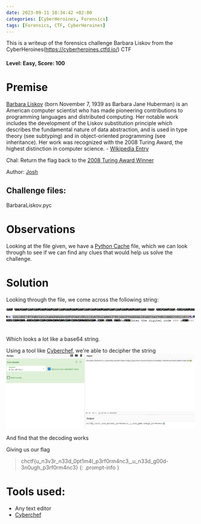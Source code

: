 ```yaml
---
date: 2023-09-11 10:34:42 +02:00
categories: [CyberHeroines, Forensics]
tags: [Forensics, CTF, CyberHeroines]
---
```

This is a writeup of the forensics challenge Barbara Liskov from the CyberHeroines(https://cyberheroines.ctfd.io/) CTF
#### Level: Easy, Score: 100
# Premise

[Barbara Liskov](https://en.wikipedia.org/wiki/Barbara_Liskov) (born November 7, 1939 as Barbara Jane Huberman) is an American computer scientist who has made pioneering contributions to programming languages and distributed computing. Her notable work includes the development of the Liskov substitution principle which describes the fundamental nature of data abstraction, and is used in type theory (see subtyping) and in object-oriented programming (see inheritance). Her work was recognized with the 2008 Turing Award, the highest distinction in computer science. - [Wikipedia Entry](https://en.wikipedia.org/wiki/Barbara_Liskov)

Chal: Return the flag back to the [2008 Turing Award Winner](https://www.youtube.com/watch?v=_jTc1BTFdIo)

Author: [Josh](https://github.com/JoshuaHartz)
## Challenge files:
BarbaraLiskov.pyc
# Observations
Looking at the file given, we have a [Python Cache](https://peps.python.org/pep-3147/) file, which we can look through to see if we can find any clues that would help us solve the challenge.
# Solution
Looking through the file, we come across the following string:

![B64](/assets/images/CHCTF/Barbara/b64.png)

Which looks a lot like a base64 string.

Using a tool like [Cyberchef](https://gchq.github.io/CyberChef/), we're able to decipher the string
![Flag image](/assets/images/CHCTF/Barbara/flag.png)

And find that the decoding works

Giving us our flag
> chctf{u_n3v3r_n33d_0pt1m4l_p3rf0rm4nc3,_u_n33d_g00d-3n0ugh_p3rf0rm4nc3}
{: .prompt-info }

# Tools used:
 - Any text editor
 - [Cyberchef](https://gchq.github.io/CyberChef/)
